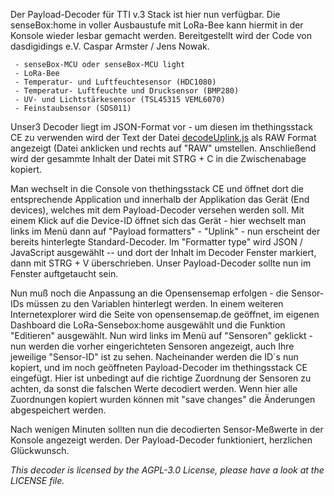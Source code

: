Der Payload-Decoder für TTI v.3 Stack ist hier nun verfügbar. Die senseBox:home in voller Ausbaustufe mit LoRa-Bee kann hiermit in der Konsole wieder lesbar gemacht werden. Bereitgestellt wird der Code von dasdigidings e.V. Caspar Armster / Jens Nowak.
 

     - senseBox-MCU oder senseBox-MCU light
     - LoRa-Bee 
     - Temperatur- und Luftfeuchtesensor (HDC1080)
     - Temperatur- Luftfeuchte und Drucksensor (BMP280)
     - UV- und Lichtstärkesensor (TSL45315 VEML6070)
     - Feinstaubsensor (SDS011)

Unser3 Decoder liegt im JSON-Format vor - um diesen im thethingsstack CE zu verwenden wird der Text der Datei [decodeUplink.js](https://github.com/dasdigidings/The_Things_Stack_v3-payload_functions/blob/main/senseboxhome/decodeUplink.js "decodeUplink.js") als RAW Format angezeigt (Datei anklicken und rechts auf "RAW" umstellen. Anschließend wird der gesammte Inhalt der Datei mit STRG + C in die Zwischenabage kopiert.

Man wechselt in die Console von thethingsstack CE und öffnet dort die entsprechende Application und innerhalb der Applikation das Gerät (End devices), welches mit dem Payload-Decoder versehen werden soll. Mit einem Klick auf die Device-ID öffnet sich das Gerät - hier wechselt man links im Menü dann auf "Payload formatters" - "Uplink" - nun erscheint der bereits hinterlegte Standard-Decoder. Im "Formatter type" wird JSON / JavaScript ausgewählt -- und dort der Inhalt im Decoder Fenster markiert, dann mit STRG + V überschrieben. Unser Payload-Decoder sollte nun im Fenster auftgetaucht sein.

Nun muß noch die Anpassung an die Opensensemap erfolgen - die Sensor-IDs müssen zu den Variablen hinterlegt werden.  In einem weiteren Internetexplorer wird die Seite von opensensemap.de geöffnet, im eigenen Dashboard die LoRa-Sensebox:home ausgewählt und die Funktion "Editieren" ausgewählt. Nun wird links im Menü auf "Sensoren" geklickt - nun werden die vorher eingerichteten Sensoren angezeigt, auch Ihre jeweilige "Sensor-ID" ist zu sehen. Nacheinander werden die ID`s nun kopiert, und im noch geöffneten Payload-Decoder im thethingsstack CE eingefügt. Hier ist unbedingt auf die richtige Zuordnung der Sensoren zu achten, da sonst die falschen Werte decodiert werden. Wenn hier alle Zuordnungen kopiert wurden können mit "save changes" die Änderungen abgespeichert werden.

Nach wenigen Minuten sollten nun die decodierten Sensor-Meßwerte in der Konsole angezeigt werden. Der Payload-Decoder funktioniert, herzlichen Glückwunsch.


*This decoder is licensed by the AGPL-3.0 License, please have a look at the LICENSE file.*
